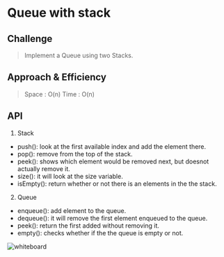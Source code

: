 



# Queue with stack

## Challenge

>Implement a Queue using two Stacks.

## Approach & Efficiency
> Space : O(n)
> Time : O(n)


## API
1. Stack

* push(): look at the first available index and add the element there.
* pop(): remove from the top of the stack.
* peek(): shows which element would be removed next, but doesnot actually remove it.
* size(): it will look at the size variable.
* isEmpty(): return whether or not there is an elements in the the stack.

2. Queue
* enqueue(): add element to the queue.
* dequeue(): it will remove the first element enqueued to the queue.
* peek(): return the first added without removing it.
* empty(): checks whether if the the queue is empty or not.


![whiteboard](https://i.ibb.co/bQPHvQF/code11.png)

